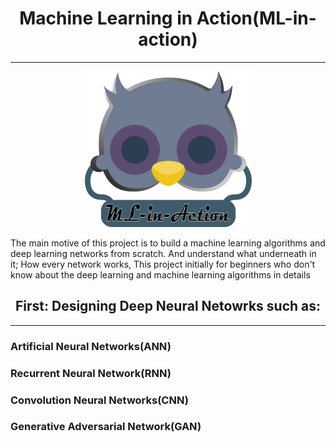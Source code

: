 <h1 align='center'> Machine Learning in Action(ML-in-action)</h1>
<hr>
<p align= "center"><img src="https://github.com/avinaashdhumal/ML-in-action/blob/master/mlinaction_101.png" alt="ML in Action")</p></br>
  <p>The main motive of this project is to build a machine learning algorithms and deep learning networks from scratch. And understand what underneath in it; How every network works, This project initially for beginners who don't know about the deep learning and machine learning algorithms in details</p>
<h2 align='center'> First: Designing Deep Neural Netowrks such as:</h2>
<hr>
<h3> Artificial Neural Networks(ANN)</h3>
<h3>Recurrent Neural Network(RNN)</h3>
<h3>Convolution Neural Networks(CNN)</h3>
<h3>Generative Adversarial Network(GAN)</h3>
